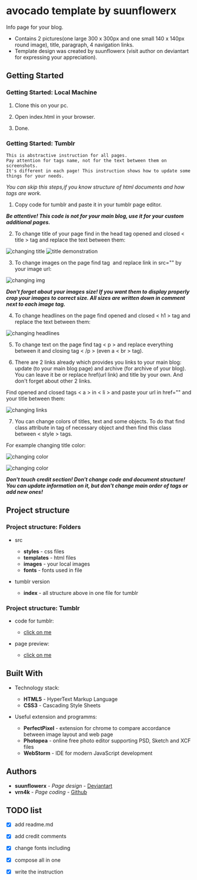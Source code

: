 # avocado template by suunflowerx

Info page for your blog. 
- Contains 2 pictures(one large 300 x 300px and one small 140 x 140px round image), title, paragraph, 4 navigation links.
- Template design was created by suunflowerx (visit author on deviantart for expressing your appreciation).

## Getting Started
### Getting Started: Local Machine

1. Clone this on your pc.

2. Open index.html in your browser.

3. Done.

### Getting Started: Tumblr
```
This is abstractive instruction for all pages. 
Pay attention for tags name, not for the text between them on screenshots. 
It's different in each page! This instruction shows how to update some things for your needs.
```

*You can skip this steps,if you know structure of html documents and how tags are work.*

1. Copy code for tumblr and paste it in your tumblr page editor.

**_Be attentive! This code is not for your main blog, use it for your custom additional pages._**

2. To change title of your page find in the head tag opened and closed < title > tag and replace the text between them:

![changing title](https://sun9-24.userapi.com/cOdNmR9Fr2pZJJaKQzxJY1Zs1I2sDZFUQqx8EA/rW-GcqnO5gM.jpg)
![title demonstration](https://sun9-29.userapi.com/8PEnCJnsZhij-UlaqaolLvUML_Mu7R4FIvHnbg/icU4G9wG1xk.jpg)

3. To change images on the page find tag <img> and replace link in src="" by your image url: 

![changing img](https://sun9-33.userapi.com/cPVuK88HQS6eDSYsZ0J3fG9Ob2D0UO2QuVG4bA/rbaNLlwlyo4.jpg)

**_Don't forget about your images size! If you want them to display properly crop your images to 
correct size. All sizes are written down in comment next to each image tag._**

4. To change headlines on the page find opened and closed < h1 > tag and replace the text between them:

![changing headlines](https://sun9-39.userapi.com/RphBrXwd2CLY4jxm3Da1WGCwP0zIWG9WKZSP3w/7MweCxsulOw.jpg)

5. To change text on the page find  tag < p > and replace everything between it and closing tag < /p > (even a < br > tag).

6. There are 2 links already which provides you links to your main blog: update (to your main blog page) and archive (for archive of your blog).
You can leave it be or replace href(url link) and title by your own. And don't forget about other 2 links.

Find opened and closed tags < a > in < li > and paste your url in href="" and your title between them:

![changing links](https://sun9-8.userapi.com/zCbuk67gJI8-4ss0NOwqlyA5nSl-uC9G3iTvmA/M147nF9DBhI.jpg)

7. You can change colors of titles, text and some objects. To do that find class attribute in tag of necessary object and then find this class between < style > tags.

For example changing title color:

![changing color](https://sun9-47.userapi.com/eS9Z3ChIimqwCk896XW4EMlZzmA-rkZD9_A28A/4R8qfjteE_k.jpg)

![changing color](https://sun9-59.userapi.com/Xtt0yCUqMr-0yGHUR9ySadE1bhf-swTHHm2W-g/nvTAq6HTE20.jpg)

**_Don't touch credit section! Don't change code and document structure! You can update information on it, but don't change main order of tags or add new ones!_**
  
## Project structure
### Project structure: Folders
- src
  - **styles** - css files
  - **templates** - html files
  - **images** - your local images
  - **fonts** - fonts used in file
  
- tumblr version
  - **index** - all structure above in one file for tumblr
  
### Project structure: Tumblr

- code for tumblr:
  - [click on me](https://github.com/VRN4K/tumblr-pages/blob/master/page%20%231:%20avocado/tumblr%20version/index.html#L218)

- page preview:
  - [click on me](https://vrnkdev.tumblr.com/page1)


## Built With

- Technology stack:
  - **HTML5** - HyperText Markup Language
  - **CSS3** - Cascading Style Sheets
  
- Useful extension and programms:
  - **PerfectPixel** - extension for chrome to compare accordance between image layout and web page
  - **Photopea** - online free photo editor supporting PSD, Sketch and XCF files
  - **WebStorm** - IDE for modern JavaScript development

## Authors

* **suunflowerx** - *Page design* - [Deviantart](https://www.deviantart.com/suunflowerx)
* **vrn4k** - *Page coding* - [Github](https://github.com/VRN4K)

## TODO list
- [x] add readme.md 
- [x] add credit comments
- [x] change fonts including
- [x] compose all in one
- [x] write the instruction

 
